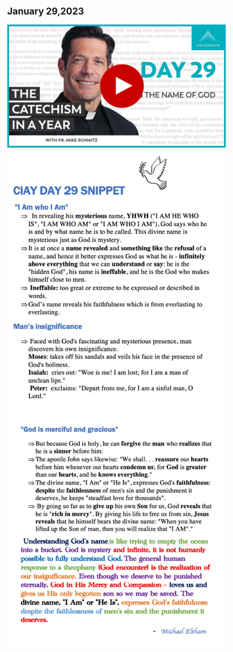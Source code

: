 ## January 29,2023 ##

[![Knowing the Name of God](https://raw.githubusercontent.com/fernal73/CIAY/main/January/jpgs/Day029.jpg)](https://youtu.be/TBB6IMNXJlo "Knowing the Name of God")
![Day 29 Snippet 1](https://raw.githubusercontent.com/fernal73/CIAY/main/January/jpgs/Day29Snippet1.jpg)
![Day 29 Snippet 2](https://raw.githubusercontent.com/fernal73/CIAY/main/January/jpgs/Day29Snippet2.jpg)
